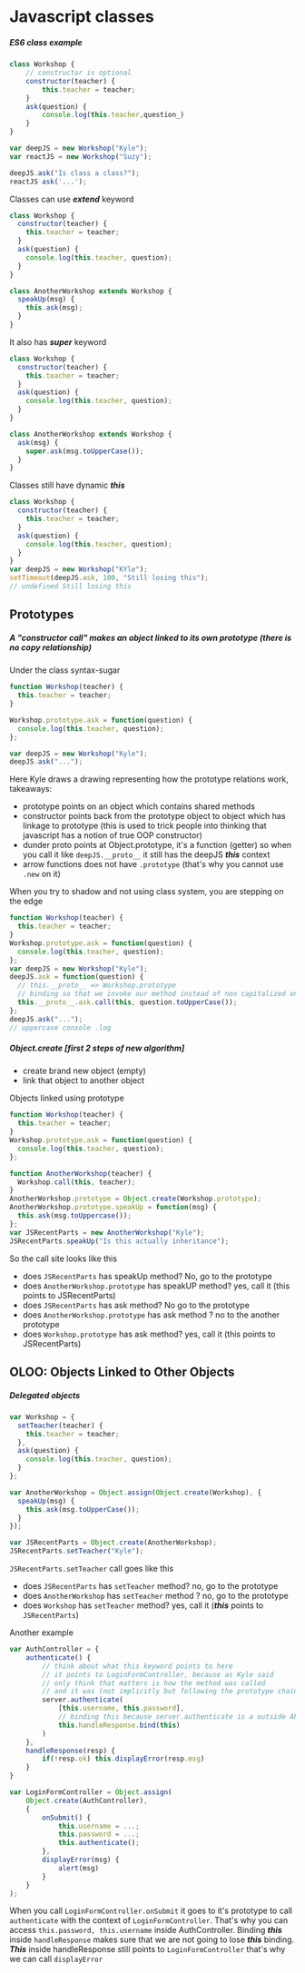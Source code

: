 # Javascript classes

##### ES6 class example



```javascript
class Workshop {
    // constructor is optional
    constructor(teacher) {
        this.teacher = teacher;
    }
    ask(question) {
        console.log(this.teacher,question_)
    }
}

var deepJS = new Workshop("Kyle");
var reactJS = new Workshop("Suzy");

deepJS.ask("Is class a class?");
reactJS ask('...');
```

Classes can use **_extend_** keyword

```javascript
class Workshop {
  constructor(teacher) {
    this.teacher = teacher;
  }
  ask(question) {
    console.log(this.teacher, question);
  }
}

class AnotherWorkshop extends Workshop {
  speakUp(msg) {
    this.ask(msg);
  }
}
```

It also has **_super_** keyword

```javascript
class Workshop {
  constructor(teacher) {
    this.teacher = teacher;
  }
  ask(question) {
    console.log(this.teacher, question);
  }
}

class AnotherWorkshop extends Workshop {
  ask(msg) {
    super.ask(msg.toUpperCase());
  }
}
```

Classes still have dynamic **_this_**

```javascript
class Workshop {
  constructor(teacher) {
    this.teacher = teacher;
  }
  ask(question) {
    console.log(this.teacher, question);
  }
}
var deepJS = new Workshop("KYle");
setTimeout(deepJS.ask, 100, "Still losing this");
// undefined Still losing this
```

## Prototypes

##### A "constructor call" makes an object linked to its own prototype (there is no copy relationship)

Under the class syntax-sugar

```javascript
function Workshop(teacher) {
  this.teacher = teacher;
}

Workshop.prototype.ask = function(question) {
  console.log(this.teacher, question);
};

var deepJS = new Workshop("Kyle");
deepJS.ask("...");
```

Here Kyle draws a drawing representing how the prototype relations work, takeaways:

- prototype points on an object which contains shared methods
- constructor points back from the prototype object to object which has linkage to prototype (this is used to trick people into thinking that javascript has a notion of true OOP constructor)
- dunder proto points at Object.prototype, it's a function (getter) so when you call it like `deepJS.__proto__` it still has the deepJS **_this_** context
- arrow functions does not have `.prototype` (that's why you cannot use `.new` on it)

When you try to shadow and not using class system, you are stepping on the edge

```javascript
function Workshop(teacher) {
  this.teacher = teacher;
}
Workshop.prototype.ask = function(question) {
  console.log(this.teacher, question);
};
var deepJS = new Workshop("Kyle");
deepJS.ask = function(question) {
  // this.__proto__ => Workshop.prototype
  // binding so that we invoke our method instead of non capitalized one
  this.__proto__.ask.call(this, question.toUpperCase());
};
deepJS.ask("...");
// uppercase console .log
```

##### Object.create [first 2 steps of new algorithm]

- create brand new object (empty)
- link that object to another object

Objects linked using prototype

```javascript
function Workshop(teacher) {
  this.teacher = teacher;
}
Workshop.prototype.ask = function(question) {
  console.log(this.teacher, question);
};

function AnotherWorkshop(teacher) {
  Workshop.call(this, teacher);
}
AnotherWorkshop.prototype = Object.create(Workshop.prototype);
AnotherWorkshop.prototype.speakUp = function(msg) {
  this.ask(msg.toUppercase());
};
var JSRecentParts = new AnotherWorkshop("Kyle");
JSRecentParts.speakUp("Is this actually inheritance");
```

So the call site looks like this

- does `JSRecentParts` has speakUp method? No, go to the prototype
- does `AnotherWorkshop.prototype` has speakUP method? yes, call it (this points to JSRecentParts)
- does `JSRecentParts` has ask method? No go to the prototype
- does `AnotherWorkshop.prototype` has ask method ? no to the another prototype
- does `Workshop.prototype` has ask method? yes, call it (this points to JSRecentParts)

## OLOO: Objects Linked to Other Objects

##### Delegated objects

```javascript
var Workshop = {
  setTeacher(teacher) {
    this.teacher = teacher;
  },
  ask(question) {
    console.log(this.teacher, question);
  }
};

var AnotherWorkshop = Object.assign(Object.create(Workshop), {
  speakUp(msg) {
    this.ask(msg.toUpperCase());
  }
});

var JSRecentParts = Object.create(AnotherWorkshop);
JSRecentParts.setTeacher("Kyle");
```

`JSRecentParts.setTeacher` call goes like this

- does `JSRecentParts` has `setTeacher` method? no, go to the prototype
- does `AnotherWorkshop` has `setTeacher` method ? no, go to the prototype
- does `Workshop` has `setTeacher` method? yes, call it (**_this_** points to `JSRecentParts`)

Another example

```javascript
var AuthController = {
    authenticate() {
        // think about what this keyword points to here
        // it points to LoginFormController, because as Kyle said
        // only think that matters is how the method was called
        // and it was (not implicitly but following the prototype chain) called by LoginFormController
        server.authenticate(
            [this.username, this.password],
            // binding this because server.authenticate is a outside API
            this.handleResponse.bind(this)
        )
    },
    handleResponse(resp) {
        if(!resp.ok) this.displayError(resp.msg)
    }
}

var LoginFormController = Object.assign(
    Object.create(AuthController),
    {
        onSubmit() {
            this.username = ...;
            this.password = ...;
            this.authenticate();
        },
        displayError(msg) {
            alert(msg)
        }
    }
);
```

When you call `LoginFormController.onSubmit` it goes to it's prototype to call `authenticate` with the context of `LoginFormController`. That's why you can access `this.password, this.username` inside AuthController. Binding **_this_** inside `handleResponse` makes sure that we are not going to lose **_this_** binding. **_This_** inside handleResponse still points to `LoginFormController` that's why we can call `displayError`
